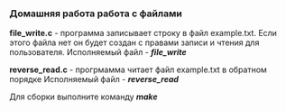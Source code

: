 ### Домашняя работа работа с файлами

**file_write.c** - программа записывает строку в файл example.txt.
Если этого файла нет он будет создан с правами записи и чтения для пользователя.
Исполняемый файл - ***file_write***

**reverse_read.c** - прогрмамма читает файл example.txt в обратном порядке
Исполняемый файл - ***reverse_read***

Для сборки выполните команду ***make***